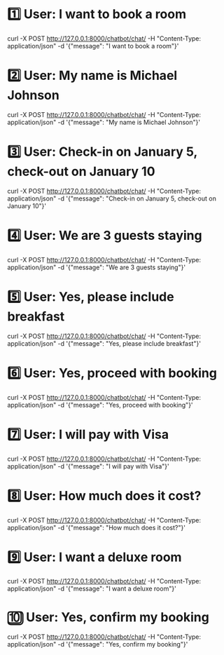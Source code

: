 # 1️⃣ User: I want to book a room
curl -X POST http://127.0.0.1:8000/chatbot/chat/ -H "Content-Type: application/json" -d '{"message": "I want to book a room"}'

# 2️⃣ User: My name is Michael Johnson
curl -X POST http://127.0.0.1:8000/chatbot/chat/ -H "Content-Type: application/json" -d '{"message": "My name is Michael Johnson"}'

# 3️⃣ User: Check-in on January 5, check-out on January 10
curl -X POST http://127.0.0.1:8000/chatbot/chat/ -H "Content-Type: application/json" -d '{"message": "Check-in on January 5, check-out on January 10"}'

# 4️⃣ User: We are 3 guests staying
curl -X POST http://127.0.0.1:8000/chatbot/chat/ -H "Content-Type: application/json" -d '{"message": "We are 3 guests staying"}'

# 5️⃣ User: Yes, please include breakfast
curl -X POST http://127.0.0.1:8000/chatbot/chat/ -H "Content-Type: application/json" -d '{"message": "Yes, please include breakfast"}'

# 6️⃣ User: Yes, proceed with booking
curl -X POST http://127.0.0.1:8000/chatbot/chat/ -H "Content-Type: application/json" -d '{"message": "Yes, proceed with booking"}'

# 7️⃣ User: I will pay with Visa
curl -X POST http://127.0.0.1:8000/chatbot/chat/ -H "Content-Type: application/json" -d '{"message": "I will pay with Visa"}'

# 8️⃣ User: How much does it cost?
curl -X POST http://127.0.0.1:8000/chatbot/chat/ -H "Content-Type: application/json" -d '{"message": "How much does it cost?"}'

# 9️⃣ User: I want a deluxe room
curl -X POST http://127.0.0.1:8000/chatbot/chat/ -H "Content-Type: application/json" -d '{"message": "I want a deluxe room"}'

# 🔟 User: Yes, confirm my booking
curl -X POST http://127.0.0.1:8000/chatbot/chat/ -H "Content-Type: application/json" -d '{"message": "Yes, confirm my booking"}'